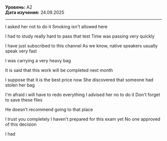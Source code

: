 **Уровень:** A2  
**Дата изучения:** 24.09.2025  

---

I asked her not to do it
Smoking isn't allowed here

I had to study really hard to pass that test
Time was passing very quickly

I have just subscribed to this channel
As we know,  native speakers usually speak very fast 

I was carrying a very heavy bag

It is said that this work will be completed next month

I suppose that it is the best price now
She discovered that someone had stolen her bag

I'm afraid i will have to redo everything
I advised her no to do it
Don't forget to save these files 

He doesn't recommend going to that place

I trust you completely
I haven't prepared for this exam yet
No one approved of this decision 

I had 

